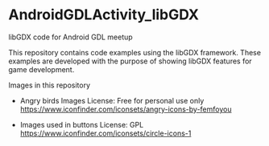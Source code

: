 # AndroidGDLActivity_libGDX
libGDX code for Android GDL meetup

This repository contains code examples using the libGDX framework.
These examples are developed with the purpose of showing libGDX features for game development.

Images in this repository
* Angry birds Images
License: Free for personal use only
https://www.iconfinder.com/iconsets/angry-icons-by-femfoyou

* Images used in buttons
License: GPL
https://www.iconfinder.com/iconsets/circle-icons-1

